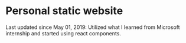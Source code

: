 # Personal static website
Last updated since May 01, 2019:
Utilized what I learned from Microsoft internship and started using react components.